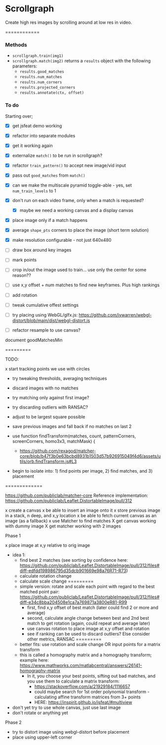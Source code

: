 # Scrollgraph

Create high res images by scrolling around at low res in video.

============

### Methods

* `scrollgraph.train(img1)`
* `scrollgraph.match(img2)` returns a `results` object with the following parameters:
  * `results.good_matches`
  * `results.num_matches`
  * `results.num_corners`
  * `results.projected_corners`
  * `results.annotate(ctx, offset)`

### To do

Starting over;

* [x] get jsfeat demo working
* [x] refactor into separate modules
* [x] get it working again
* [x] externalize `match()` to be run in scrollgraph?
* [x] refactor `train_pattern()` to accept new image/vid input
* [x] pass out `good_matches` from `match()` 
* [x] can we make the multiscale pyramid toggle-able - yes, set `num_train_levels` to 1
* [x] don't run on each video frame, only when a match is requested?
    * [x] maybe we need a working canvas and a display canvas
* [x] place image only if a match happens
* [x] average `shape_pts` corners to place the image (short term solution)
* [x] make resolution configurable - not just 640x480

* [ ] draw box around key images
* [ ] mark points
* [ ] crop in/out the image used to train... use only the center for some reason??

* [ ] use x,y offset + num matches to find new keyframes. Plus high rankings
* [ ] add rotation

* [ ] tweak cumulative offest settings


* [ ] try placing using WebGL/glfx.js: https://github.com/jywarren/webgl-distort/blob/main/dist/webgl-distort.js
* [ ] refactor resample to use canvas?

document goodMatchesMin






=========

TODO:

x start tracking points we use with circles
* try tweaking thresholds, averaging techniques
* discard images with no matches
* try matching only against first image? 
* try discarding outliers with RANSAC?
* adjust to be largest square possible
* save previous images and fall back if no matches on last 2


* use function findTransform(matches, count, patternCorners, screenCorners, homo3x3, matchMask) {
  * https://github.com/rexagod/matcher-core/blob/b47f3b0e63bcbd8931b1503d57b926915049f4d6/assets/utils/orb.findTransform.js#L3

* begin to isolate into: 1) find points per image, 2) find matches, and 3) placement

=============

https://github.com/publiclab/matcher-core
Reference implementation: https://github.com/publiclab/Leaflet.DistortableImage/pull/312

x create a canvas
x be able to insert an image onto it
x store previous image in a stack, n deep, and x,y location
x be able to fetch current canvas as an image (as a fallback)
x use Matcher to find matches
X get canvas working with dummy image
X get matcher working with 2 images

Phase 1

x place image at x,y relative to orig image
  * idea 1: 
    * find best 2 matches (see sorting by confidence here: https://github.com/publiclab/Leaflet.DistortableImage/pull/312/files#diff-edfdd198986795d35dcb901669e98a76R71-R73)
    * calculate rotation change
    * calculate scale change
=========
    * simple version: rotate and scale each point with regard to the best matched point pair: https://github.com/publiclab/Leaflet.DistortableImage/pull/312/files#diff-e34c8bba204508e1ca7a769871a3800eR81-R99
      * first, find x,y offset of best match (later could find 2 or more and average)
      * second, calculate angle change between best and 2nd best match to get rotation (again, could repeat and average later)
      * use canvas rotation to place image at x,y offset and rotation
      * see if ranking can be used to discard outliers? Else consider other metrics, RANSAC
=========
    * better fits: use rotation and scale change OR input points for a matrix transform
	* this is called a homography matrix and a homography transform; example here: https://www.mathworks.com/matlabcentral/answers/26141-homography-matrix
        * In it, you choose your best points, sifting out bad matches, and you use them to calculate a matrix transform:
          * https://stackoverflow.com/a/21929184/1116657
          * could maybe search for 1st order polynomial transform - calculating affine transform matrices from 3+ points
          * HERE: https://inspirit.github.io/jsfeat/#multiview
* don't yet try to use whole canvas, just use last image
* don't rotate or anything yet

Phase 2

* try to distort image using webgl-distort before placement
* place using upper-left corner

